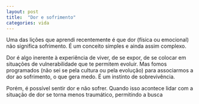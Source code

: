 ```yaml
---
layout: post
title:  "Dor e sofrimento"
categories: vida
---
```


Uma das lições que aprendi recentemente é que dor (física ou emocional) não significa sofrimento. É um conceito simples e ainda assim complexo.

Dor é algo inerente à experiência de viver, de se expor, de se colocar em situações de vulnerabilidade que te permitem evoluir. Mas fomos programados (não sei se pela cultura ou pela evolução) para associarmos a dor ao sofrimento, o que gera medo. É um instinto de sobrevivência.

Porém, é possível sentir dor e não sofrer. Quando isso acontece lidar com a situação de dor se torna menos traumático, permitindo a busca 